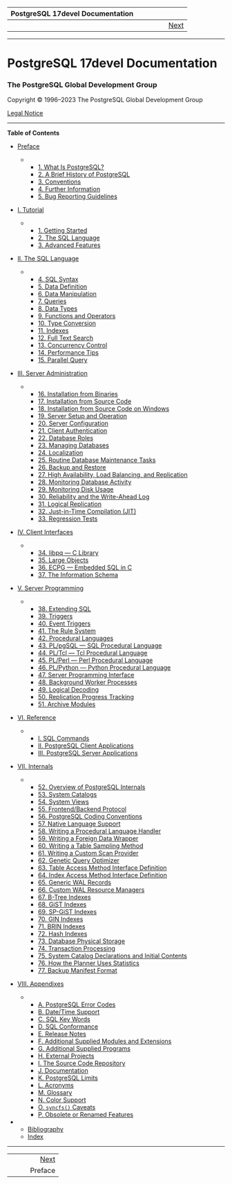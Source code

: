 <!--?xml version="1.0" encoding="UTF-8" standalone="no"?-->

| PostgreSQL 17devel Documentation |    |     |    |                                 |
| :------------------------------: | :- | :-: | -: | ------------------------------: |
|                                  |    |     |    |  [Next](preface.html "Preface") |

***

# PostgreSQL 17devel Documentation

### The PostgreSQL Global Development Group

Copyright © 1996–2023 The PostgreSQL Global Development Group

[Legal Notice](legalnotice.html)

***

**Table of Contents**

*   [Preface](preface.html)

    *   *   [1. What Is PostgreSQL?](intro-whatis.html)
        *   [2. A Brief History of PostgreSQL](history.html)
        *   [3. Conventions](notation.html)
        *   [4. Further Information](resources.html)
        *   [5. Bug Reporting Guidelines](bug-reporting.html)

*   [I. Tutorial](tutorial.html)

    *   *   [1. Getting Started](tutorial-start.html)
        *   [2. The SQL Language](tutorial-sql.html)
        *   [3. Advanced Features](tutorial-advanced.html)

*   [II. The SQL Language](sql.html)

    *   *   [4. SQL Syntax](sql-syntax.html)
        *   [5. Data Definition](ddl.html)
        *   [6. Data Manipulation](dml.html)
        *   [7. Queries](queries.html)
        *   [8. Data Types](datatype.html)
        *   [9. Functions and Operators](functions.html)
        *   [10. Type Conversion](typeconv.html)
        *   [11. Indexes](indexes.html)
        *   [12. Full Text Search](textsearch.html)
        *   [13. Concurrency Control](mvcc.html)
        *   [14. Performance Tips](performance-tips.html)
        *   [15. Parallel Query](parallel-query.html)

*   [III. Server Administration](admin.html)

    *   *   [16. Installation from Binaries](install-binaries.html)
        *   [17. Installation from Source Code](installation.html)
        *   [18. Installation from Source Code on Windows](install-windows.html)
        *   [19. Server Setup and Operation](runtime.html)
        *   [20. Server Configuration](runtime-config.html)
        *   [21. Client Authentication](client-authentication.html)
        *   [22. Database Roles](user-manag.html)
        *   [23. Managing Databases](managing-databases.html)
        *   [24. Localization](charset.html)
        *   [25. Routine Database Maintenance Tasks](maintenance.html)
        *   [26. Backup and Restore](backup.html)
        *   [27. High Availability, Load Balancing, and Replication](high-availability.html)
        *   [28. Monitoring Database Activity](monitoring.html)
        *   [29. Monitoring Disk Usage](diskusage.html)
        *   [30. Reliability and the Write-Ahead Log](wal.html)
        *   [31. Logical Replication](logical-replication.html)
        *   [32. Just-in-Time Compilation (JIT)](jit.html)
        *   [33. Regression Tests](regress.html)

*   [IV. Client Interfaces](client-interfaces.html)

    *   *   [34. libpq — C Library](libpq.html)
        *   [35. Large Objects](largeobjects.html)
        *   [36. ECPG — Embedded SQL in C](ecpg.html)
        *   [37. The Information Schema](information-schema.html)

*   [V. Server Programming](server-programming.html)

    *   *   [38. Extending SQL](extend.html)
        *   [39. Triggers](triggers.html)
        *   [40. Event Triggers](event-triggers.html)
        *   [41. The Rule System](rules.html)
        *   [42. Procedural Languages](xplang.html)
        *   [43. PL/pgSQL — SQL Procedural Language](plpgsql.html)
        *   [44. PL/Tcl — Tcl Procedural Language](pltcl.html)
        *   [45. PL/Perl — Perl Procedural Language](plperl.html)
        *   [46. PL/Python — Python Procedural Language](plpython.html)
        *   [47. Server Programming Interface](spi.html)
        *   [48. Background Worker Processes](bgworker.html)
        *   [49. Logical Decoding](logicaldecoding.html)
        *   [50. Replication Progress Tracking](replication-origins.html)
        *   [51. Archive Modules](archive-modules.html)

*   [VI. Reference](reference.html)

    *   *   [I. SQL Commands](sql-commands.html)
        *   [II. PostgreSQL Client Applications](reference-client.html)
        *   [III. PostgreSQL Server Applications](reference-server.html)

*   [VII. Internals](internals.html)

    *   *   [52. Overview of PostgreSQL Internals](overview.html)
        *   [53. System Catalogs](catalogs.html)
        *   [54. System Views](views.html)
        *   [55. Frontend/Backend Protocol](protocol.html)
        *   [56. PostgreSQL Coding Conventions](source.html)
        *   [57. Native Language Support](nls.html)
        *   [58. Writing a Procedural Language Handler](plhandler.html)
        *   [59. Writing a Foreign Data Wrapper](fdwhandler.html)
        *   [60. Writing a Table Sampling Method](tablesample-method.html)
        *   [61. Writing a Custom Scan Provider](custom-scan.html)
        *   [62. Genetic Query Optimizer](geqo.html)
        *   [63. Table Access Method Interface Definition](tableam.html)
        *   [64. Index Access Method Interface Definition](indexam.html)
        *   [65. Generic WAL Records](generic-wal.html)
        *   [66. Custom WAL Resource Managers](custom-rmgr.html)
        *   [67. B-Tree Indexes](btree.html)
        *   [68. GiST Indexes](gist.html)
        *   [69. SP-GiST Indexes](spgist.html)
        *   [70. GIN Indexes](gin.html)
        *   [71. BRIN Indexes](brin.html)
        *   [72. Hash Indexes](hash-index.html)
        *   [73. Database Physical Storage](storage.html)
        *   [74. Transaction Processing](transactions.html)
        *   [75. System Catalog Declarations and Initial Contents](bki.html)
        *   [76. How the Planner Uses Statistics](planner-stats-details.html)
        *   [77. Backup Manifest Format](backup-manifest-format.html)

*   [VIII. Appendixes](appendixes.html)

    *   *   [A. PostgreSQL Error Codes](errcodes-appendix.html)
        *   [B. Date/Time Support](datetime-appendix.html)
        *   [C. SQL Key Words](sql-keywords-appendix.html)
        *   [D. SQL Conformance](features.html)
        *   [E. Release Notes](release.html)
        *   [F. Additional Supplied Modules and Extensions](contrib.html)
        *   [G. Additional Supplied Programs](contrib-prog.html)
        *   [H. External Projects](external-projects.html)
        *   [I. The Source Code Repository](sourcerepo.html)
        *   [J. Documentation](docguide.html)
        *   [K. PostgreSQL Limits](limits.html)
        *   [L. Acronyms](acronyms.html)
        *   [M. Glossary](glossary.html)
        *   [N. Color Support](color.html)
        *   [O. `syncfs()` Caveats](syncfs.html)
        *   [P. Obsolete or Renamed Features](appendix-obsolete.html)

*   *   [Bibliography](biblio.html)
    *   [Index](bookindex.html)

***

|    |     |                                 |
| :- | :-: | ------------------------------: |
|    |     |  [Next](preface.html "Preface") |
|    |     |                         Preface |
